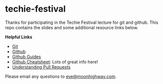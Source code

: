 # techie-festival


Thanks for participating in the Techie Festival lecture for git and github. This repo contains the slides and some additional resource links below. 

**Helpful Links**

* [Git](http://git-scm.com/)
* [Github](http://github.com)
* [Github Guides](https://guides.github.com/)
* [Github Cheatsheet](https://training.github.com/kit/downloads/github-git-cheat-sheet.pdf): Lots of great info here!
* [Understanding Pull Requests](https://github.com/blog/1124-how-we-use-pull-requests-to-build-github)


Please email any questions to [eve@moonhighway.com](mailto:eve@moonhighway.com).

